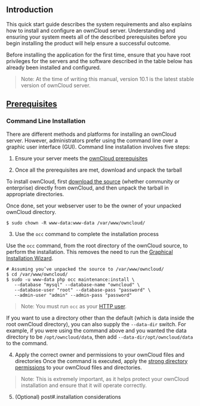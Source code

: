 ## Introduction 

This quick start guide describes the system requirements and also explains how to install and configure an ownCloud server.
Understanding and ensuring your system meets all of the described prerequisites before you begin installing the product will help ensure a successful outcome.

Before installing the application for the first time, ensure that you have root privileges for the servers and the software described in the table below has already been installed and configured.  

>Note: At the time of writing this manual, version 10.1 is the latest stable version of ownCloud server.

## [Prerequisites](https://github.com/gk7700/Introduction/blob/master/Installation%20Prerequisites.md) 

### Command Line Installation  
There are different methods and platforms for installing an ownCloud server. However, administrators prefer using the command line over a graphic user interface (GUI). Command line installation involves five steps:

1.	Ensure your server meets the [ownCloud prerequisites](https://doc.owncloud.org/server/10.0/admin_manual/installation/manual_installation.html#prerequisites)  

2.	Once all the prerequisites are met, download and unpack the tarball  

To install ownCloud, first [download the source](https://owncloud.org/download/#instructions-server) (whether community or enterprise) directly from ownCloud, and then unpack the tarball in appropriate directories.  

Once done, set your webserver user to be the owner of your unpacked ownCloud directory.  

	$ sudo chown -R www-data:www-data /var/www/owncloud/

3.	Use the `occ` command to complete the installation process

Use the `occ` command, from the root directory of the ownCloud source, to perform the installation. This removes the need to run the [Graphical Installation Wizard]( https://doc.owncloud.org/server/10.0/admin_manual/installation/installation_wizard.html).

	# Assuming you’ve unpacked the source to /var/www/owncloud/
	$ cd /var/www/owncloud/
	$ sudo -u www-data php occ maintenance:install \
	   --database "mysql" --database-name "owncloud" \
	   --database-user "root" --database-pass "password" \
 	   --admin-user "admin" --admin-pass "password"

>Note: You must run `occ` as your [HTTP user]( >https://doc.owncloud.org/server/10.0/admin_manual/installation/manual_installation.html#set-strong-directory-permissions).

If you want to use a directory other than the default (which is data inside the root ownCloud directory), you can also supply the `--data-dir` switch. For example, if you were using the command above and you wanted the data directory to be `/opt/owncloud/data`, then add `--data-dir/opt/owncloud/data` to the command.

4.	Apply the correct owner and permissions to your ownCloud files and directories
Once the command is executed, apply the [strong directory permissions]( https://doc.owncloud.org/server/10.0/admin_manual/installation/manual_installation.html#set-strong-directory-permissions) to your ownCloud files and directories.

>Note: This is extremely important, as it helps protect your ownCloud installation and ensure that it will operate correctly.

5.	(Optional) post#.installation considerations
